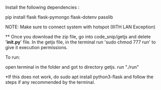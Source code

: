 Install the following dependencies : 

pip install flask flask-pymongo flask-dotenv passlib

NOTE:
Make sure to connect system with hotspot (IIITH LAN Exception)

**
Once you download the zip file, go into code_snip/getjs and delete '__init.py__' file.
In the getjs file, in the terminal run 'sudo chmod 777 run' to give it execution permissions.

To run:

open terminal in the folder and got to directory getjs.
run "./run"

*If this does not work, do sudo apt install python3-flask and follow the steps if any recommended by the terminal.
